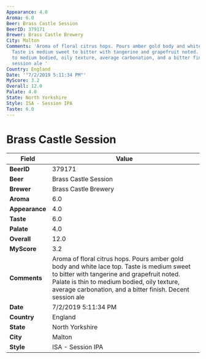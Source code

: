 ```yaml
---
Appearance: 4.0
Aroma: 6.0
Beer: Brass Castle Session
BeerID: 379171
Brewer: Brass Castle Brewery
City: Malton
Comments: 'Aroma of floral citrus hops. Pours amber gold body and white lace top.
  Taste is medium sweet to bitter with tangerine and grapefruit noted. Palate is thin
  to medium bodied, oily texture, average carbonation, and a bitter finish. Decent
  session ale '
Country: England
Date: '"7/2/2019 5:11:34 PM"'
MyScore: 3.2
Overall: 12.0
Palate: 4.0
State: North Yorkshire
Style: ISA - Session IPA
Taste: 6.0
---
```


# Brass Castle Session

| Field         | Value |
|---------------|-------|
| **BeerID** | 379171 |
| **Beer** | Brass Castle Session |
| **Brewer** | Brass Castle Brewery |
| **Aroma** | 6.0 |
| **Appearance** | 4.0 |
| **Taste** | 6.0 |
| **Palate** | 4.0 |
| **Overall** | 12.0 |
| **MyScore** | 3.2 |
| **Comments** | Aroma of floral citrus hops. Pours amber gold body and white lace top. Taste is medium sweet to bitter with tangerine and grapefruit noted. Palate is thin to medium bodied, oily texture, average carbonation, and a bitter finish. Decent session ale  |
| **Date** | 7/2/2019 5:11:34 PM |
| **Country** | England |
| **State** | North Yorkshire |
| **City** | Malton |
| **Style** | ISA - Session IPA |
